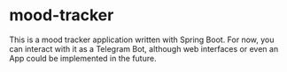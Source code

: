 # mood-tracker

This is a mood tracker application written with Spring Boot.
For now, you can interact with it as a Telegram Bot, although web interfaces or even an App
could be implemented in the future.